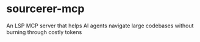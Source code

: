 # sourcerer-mcp
An LSP MCP server that helps AI agents navigate large codebases without burning through costly tokens
